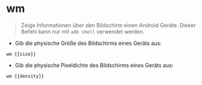 # wm

> Zeige Informationen über den Bildschirm einen Android Geräte.
> Dieser Befehl kann nur mit `adb shell` verwendet werden.

- Gib die physische Größe des Bildschirms eines Geräts aus:

`wm {{size}}`

- Gib die physische Pixeldichte des Bildschirms eines Geräts aus:

`wm {{density}}`
